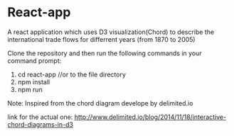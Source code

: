 # React-app
A react application which uses D3 visualization(Chord) to describe the international trade flows for differrent years (from 1870 to 2005) 

Clone the repository and then run the following commands in your command prompt:

1) cd react-app //or to the file directory
2) npm install
3) npm run









Note: Inspired from the chord diagram develope by delimited.io

link for the actual one: http://www.delimited.io/blog/2014/11/18/interactive-chord-diagrams-in-d3
